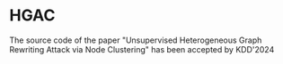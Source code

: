 # HGAC
The source code of the paper "Unsupervised Heterogeneous Graph Rewriting Attack via Node Clustering" has been accepted by KDD'2024
